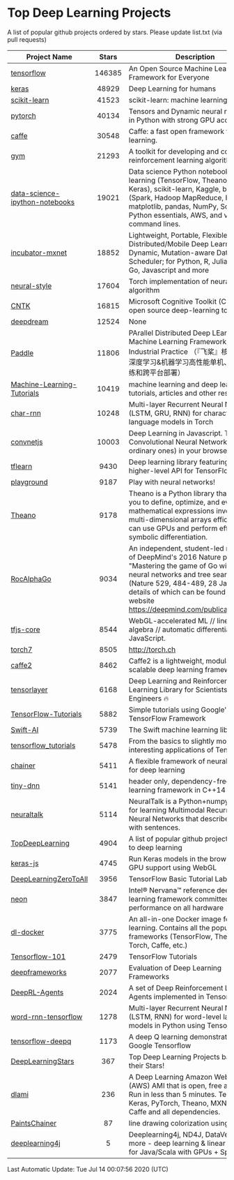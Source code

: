 # Top Deep Learning Projects
A list of popular github projects ordered by stars.
Please update list.txt (via pull requests)

|Project Name| Stars | Description |
| ---------- |:-----:| ----------- |
| [tensorflow](https://github.com/tensorflow/tensorflow) | 146385 | An Open Source Machine Learning Framework for Everyone |
| [keras](https://github.com/keras-team/keras) | 48929 | Deep Learning for humans |
| [scikit-learn](https://github.com/scikit-learn/scikit-learn) | 41523 | scikit-learn: machine learning in Python |
| [pytorch](https://github.com/pytorch/pytorch) | 40134 | Tensors and Dynamic neural networks in Python with strong GPU acceleration |
| [caffe](https://github.com/BVLC/caffe) | 30548 | Caffe: a fast open framework for deep learning. |
| [gym](https://github.com/openai/gym) | 21293 | A toolkit for developing and comparing reinforcement learning algorithms. |
| [data-science-ipython-notebooks](https://github.com/donnemartin/data-science-ipython-notebooks) | 19021 | Data science Python notebooks: Deep learning (TensorFlow, Theano, Caffe, Keras), scikit-learn, Kaggle, big data (Spark, Hadoop MapReduce, HDFS), matplotlib, pandas, NumPy, SciPy, Python essentials, AWS, and various command lines. |
| [incubator-mxnet](https://github.com/apache/incubator-mxnet) | 18852 | Lightweight, Portable, Flexible Distributed/Mobile Deep Learning with Dynamic, Mutation-aware Dataflow Dep Scheduler; for Python, R, Julia, Scala, Go, Javascript and more |
| [neural-style](https://github.com/jcjohnson/neural-style) | 17604 | Torch implementation of neural style algorithm |
| [CNTK](https://github.com/microsoft/CNTK) | 16815 | Microsoft Cognitive Toolkit (CNTK), an open source deep-learning toolkit |
| [deepdream](https://github.com/google/deepdream) | 12524 | None |
| [Paddle](https://github.com/PaddlePaddle/Paddle) | 11806 | PArallel Distributed Deep LEarning: Machine Learning Framework from Industrial Practice （『飞桨』核心框架，深度学习&机器学习高性能单机、分布式训练和跨平台部署） |
| [Machine-Learning-Tutorials](https://github.com/ujjwalkarn/Machine-Learning-Tutorials) | 10419 | machine learning and deep learning tutorials, articles and other resources  |
| [char-rnn](https://github.com/karpathy/char-rnn) | 10248 | Multi-layer Recurrent Neural Networks (LSTM, GRU, RNN) for character-level language models in Torch |
| [convnetjs](https://github.com/karpathy/convnetjs) | 10003 | Deep Learning in Javascript. Train Convolutional Neural Networks (or ordinary ones) in your browser. |
| [tflearn](https://github.com/tflearn/tflearn) | 9430 | Deep learning library featuring a higher-level API for TensorFlow. |
| [playground](https://github.com/tensorflow/playground) | 9187 | Play with neural networks! |
| [Theano](https://github.com/Theano/Theano) | 9178 | Theano is a Python library that allows you to define, optimize, and evaluate mathematical expressions involving multi-dimensional arrays efficiently. It can use GPUs and perform efficient symbolic differentiation. |
| [RocAlphaGo](https://github.com/Rochester-NRT/RocAlphaGo) | 9034 | An independent, student-led replication of DeepMind's 2016 Nature publication, "Mastering the game of Go with deep neural networks and tree search" (Nature 529, 484-489, 28 Jan 2016), details of which can be found on their website https://deepmind.com/publications.html. |
| [tfjs-core](https://github.com/tensorflow/tfjs-core) | 8544 | WebGL-accelerated ML // linear algebra // automatic differentiation for JavaScript. |
| [torch7](https://github.com/torch/torch7) | 8505 | http://torch.ch |
| [caffe2](https://github.com/facebookarchive/caffe2) | 8462 | Caffe2 is a lightweight, modular, and scalable deep learning framework. |
| [tensorlayer](https://github.com/tensorlayer/tensorlayer) | 6168 | Deep Learning and Reinforcement Learning Library for Scientists and Engineers 🔥 |
| [TensorFlow-Tutorials](https://github.com/nlintz/TensorFlow-Tutorials) | 5882 | Simple tutorials using Google's TensorFlow Framework |
| [Swift-AI](https://github.com/Swift-AI/Swift-AI) | 5739 | The Swift machine learning library. |
| [tensorflow_tutorials](https://github.com/pkmital/tensorflow_tutorials) | 5478 | From the basics to slightly more interesting applications of Tensorflow |
| [chainer](https://github.com/chainer/chainer) | 5411 | A flexible framework of neural networks for deep learning |
| [tiny-dnn](https://github.com/tiny-dnn/tiny-dnn) | 5141 | header only, dependency-free deep learning framework in C++14 |
| [neuraltalk](https://github.com/karpathy/neuraltalk) | 5114 | NeuralTalk is a Python+numpy project for learning Multimodal Recurrent Neural Networks that describe images with sentences. |
| [TopDeepLearning](https://github.com/aymericdamien/TopDeepLearning) | 4904 | A list of popular github projects related to deep learning |
| [keras-js](https://github.com/transcranial/keras-js) | 4745 | Run Keras models in the browser, with GPU support using WebGL |
| [DeepLearningZeroToAll](https://github.com/hunkim/DeepLearningZeroToAll) | 3956 | TensorFlow Basic Tutorial Labs |
| [neon](https://github.com/NervanaSystems/neon) | 3847 | Intel® Nervana™ reference deep learning framework committed to best performance on all hardware |
| [dl-docker](https://github.com/floydhub/dl-docker) | 3775 | An all-in-one Docker image for deep learning. Contains all the popular DL frameworks (TensorFlow, Theano, Torch, Caffe, etc.) |
| [Tensorflow-101](https://github.com/sjchoi86/Tensorflow-101) | 2479 | TensorFlow Tutorials |
| [deepframeworks](https://github.com/zer0n/deepframeworks) | 2077 | Evaluation of Deep Learning Frameworks |
| [DeepRL-Agents](https://github.com/awjuliani/DeepRL-Agents) | 2024 | A set of Deep Reinforcement Learning Agents implemented in Tensorflow. |
| [word-rnn-tensorflow](https://github.com/hunkim/word-rnn-tensorflow) | 1278 | Multi-layer Recurrent Neural Networks (LSTM, RNN) for word-level language models in Python using TensorFlow. |
| [tensorflow-deepq](https://github.com/siemanko/tensorflow-deepq) | 1173 | A deep Q learning demonstration using Google Tensorflow |
| [DeepLearningStars](https://github.com/hunkim/DeepLearningStars) | 367 | Top Deep Learning Projects based on their Stars! |
| [dlami](https://github.com/ritchieng/dlami) | 236 | A Deep Learning Amazon Web Service (AWS) AMI that is open, free and works. Run in less than 5 minutes. TensorFlow, Keras, PyTorch, Theano, MXNet, CNTK, Caffe and all dependencies. |
| [PaintsChainer](https://github.com/taizan/PaintsChainer) | 87 | line drawing colorization using chainer |
| [deeplearning4j](https://github.com/deeplearning4j/deeplearning4j) | 5 | Deeplearning4j, ND4J, DataVec and more - deep learning & linear algebra for Java/Scala with GPUs + Spark |

Last Automatic Update: Tue Jul 14 00:07:56 2020 (UTC)
